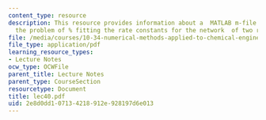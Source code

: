 ```yaml
---
content_type: resource
description: This resource provides information about a  MATLAB m-file that sets up
  the problem of % fitting the rate constants for the network  of two reactions.
file: /media/courses/10-34-numerical-methods-applied-to-chemical-engineering-fall-2005/2e8d0dd107134218912e928197d6e013_lec40.pdf
file_type: application/pdf
learning_resource_types:
- Lecture Notes
ocw_type: OCWFile
parent_title: Lecture Notes
parent_type: CourseSection
resourcetype: Document
title: lec40.pdf
uid: 2e8d0dd1-0713-4218-912e-928197d6e013
---
```

